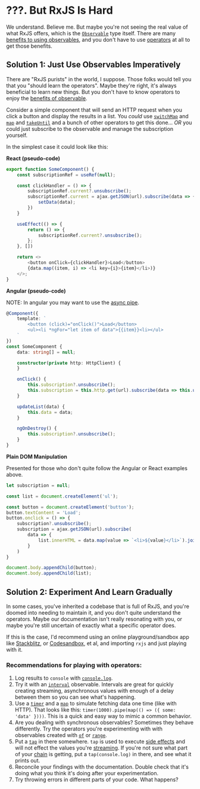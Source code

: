 # ???. But RxJS Is Hard

We understand. Believe me. But maybe you're not seeing the real value of what RxJS offers, which is the [`Observable`](API) type itself. There are many [benefits to using observables](1000-why-observables.md), and you don't have to use [operators](GL) at all to get those benefits.

## Solution 1: Just Use Observables Imperatively

There are "RxJS purists" in the world, I suppose. Those folks would tell you that you "should learn the operators". Maybe they're right, it's always beneficial to learn new things. But you don't have to know operators to enjoy the [benefits of observable](1000-why-observables.md).

Consider a simple component that will send an HTTP request when you click a button and display the results in a list. You *could* use [`switchMap`](API) and [`map`](API) and [`takeUntil`](API) and a bunch of other operators to get this done... *OR* you could just subscribe to the observable and manage the subscription yourself.

In the simplest case it could look like this:

**React (pseudo-code)**

```ts
export function SomeComponent() {
    const subscriptionRef = useRef(null);

    const clickHandler = () => {
        subscriptionRef.current?.unsubscribe();
        subscriptionRef.current = ajax.getJSON(url).subscribe(data => {
            setData(data);
        })
    }

    useEffect(() => {
        return () => {
            subscriptionRef.current?.unsubscribe();
        };
    }, [])

    return <>
        <button onClick={clickHandler}>Load</button>
        {data.map((item, i) => <li key={i}>{item}</li>)}
    </>;
}
```

**Angular (pseudo-code)**

NOTE: In angular you may want to use the [async pipe](LINK_HERE).

```ts
@Component({
    template: `
        <button (click)="onClick()">Load</button>
        <ul><li *ngFor="let item of data">{{item}}<li></ul>
    `
})
const SomeComponent {
    data: string[] = null;

    constructor(private http: HttpClient) {
    }

    onClick() {
        this.subscription?.unsubscribe();
        this.subscription = this.http.get(url).subscribe(data => this.updateList(data));
    }

    updateList(data) {
        this.data = data;
    }

    ngOnDestroy() {
        this.subscription?.unsubscribe();
    }
}
```

**Plain DOM Manipulation**

Presented for those who don't quite follow the Angular or React examples above.
```ts
let subscription = null;

const list = document.createElement('ul');

const button = document.createElement('button');
button.textContent = 'Load';
button.onclick = () => {
    subscription?.unsubscribe();
    subscription = ajax.getJSON(url).subscribe(
        data => {
            list.innerHTML = data.map(value => `<li>${value}</li>`).join('');
        }
    )
}

document.body.appendChild(button);
document.body.appendChild(list);
```

## Solution 2: Experiment And Learn Gradually

In some cases, you've inherited a codebase that is full of RxJS, and you're doomed into needing to maintain it, and you don't quite understand the operators. Maybe our documentation isn't really resonating with you, or maybe you're still uncertain of exactly what a specific operator does.

If this is the case, I'd recommend using an online playground/sandbox app like [Stackblitz](https://stackblitz.com), or [Codesandbox](https://codesandbox.io), et al, and importing `rxjs` and just playing with it.

### Recommendations for playing with operators:

1. Log results to `console` with [`console.log`](MDN).
2. Try it with an [`interval`](API) observable. Intervals are great for quickly creating streaming, asynchronous values with enough of a delay between them so you can see what's happening.
3. Use a [`timer`](API) and a [`map`](API) to simulate fetching data one time (like with HTTP). That looks like this: `timer(1000).pipe(map(() => ({ some: 'data' })))`. This is a quick and easy way to mimic a common behavior.
4. Are you dealing with synchronous observables? Sometimes they behave differently. Try the operators you're experimenting with with observables created with [`of`](API) or [`range`](API).
5. Put a [`tap`](API) in there somewhere. `tap` is used to execute [side effects](GL) and will not effect the values you're [streaming](GL). If you're not sure what part of your [chain](GL) is getting, put a `tap(console.log)` in there, and see what it prints out.
6. Reconcile your findings with the documentation. Double check that it's doing what you think it's doing after your experimentation.
7. Try throwing errors in different parts of your code. What happens?
